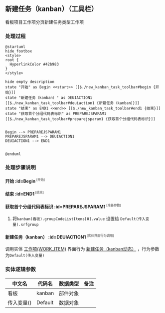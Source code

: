 ## 新建任务（kanban）（工具栏） <!-- {docsify-ignore-all} -->

   看板项目工作项分页新建任务类型工作项

### 处理过程

```plantuml
@startuml
hide footbox
<style>
root {
  HyperlinkColor #42b983
}
</style>

hide empty description
state "开始" as Begin <<start>> [[$./new_kanban_task_toolbar#begin {开始}]]
state "新建任务（kanban）" as DEUIACTION1  [[$./new_kanban_task_toolbar#deuiaction1 {新建任务（kanban）}]]
state "结束" as END1 <<end>> [[$./new_kanban_task_toolbar#end1 {结束}]]
state "获取首个分组代码表标识" as PREPAREJSPARAM1  [[$./new_kanban_task_toolbar#preparejsparam1 {获取首个分组代码表标识}]]


Begin --> PREPAREJSPARAM1
PREPAREJSPARAM1 --> DEUIACTION1
DEUIACTION1 --> END1


@enduml
```


### 处理步骤说明

#### 开始 :id=Begin<sup class="footnote-symbol"> <font color=gray size=1>[开始]</font></sup>




#### 结束 :id=END1<sup class="footnote-symbol"> <font color=gray size=1>[结束]</font></sup>




#### 获取首个分组代码表标识 :id=PREPAREJSPARAM1<sup class="footnote-symbol"> <font color=gray size=1>[准备参数]</font></sup>



1. 将`kanban(看板).groupCodeListItems[0].value` 设置给  `Default(传入变量).srfgroup`

#### 新建任务（kanban） :id=DEUIACTION1<sup class="footnote-symbol"> <font color=gray size=1>[实体界面行为调用]</font></sup>



调用实体 [工作项(WORK_ITEM)](module/ProjMgmt/work_item.md) 界面行为 [新建任务（kanban动态）](module/ProjMgmt/work_item#界面行为) ，行为参数为`Default(传入变量)`



### 实体逻辑参数

|    中文名   |    代码名    |  数据类型      |备注 |
| --------| --------| --------  | --------   |
|看板|kanban|部件对象||
|传入变量(<i class="fa fa-check"/></i>)|Default|数据对象||
